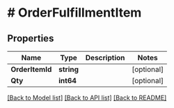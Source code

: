 # # OrderFulfillmentItem


## Properties 


Name | Type | Description | Notes
------------ | ------------- | ------------- | -------------
**OrderItemId**| **string** |   | [optional]
**Qty**| **int64** |   | [optional]


[[Back to Model list]](../../README.md#models) [[Back to API list]](../../README.md#endpoints) [[Back to README]](../../README.md)

